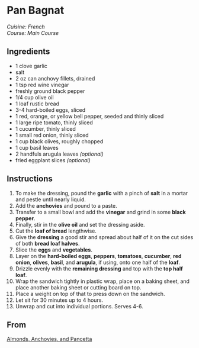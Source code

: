 # Pan Bagnat

_Cuisine:  French_<br />
_Course:  Main Course_

## Ingredients

- 1 clove garlic
- salt
- 2 oz can anchovy fillets, drained
- 1 tsp red wine vinegar
- freshly ground black pepper
- 1/4 cup olive oil
- 1 loaf rustic bread
- 3-4 hard-boiled eggs, sliced
- 1 red, orange, or yellow bell pepper, seeded and thinly sliced
- 1 large ripe tomato, thinly sliced
- 1 cucumber, thinly sliced
- 1 small red onion, thinly sliced
- 1 cup black olives, roughly chopped
- 1 cup basil leaves
- 2 handfuls arugula leaves _(optional)_
- fried eggplant slices _(optional)_

## Instructions

1. To make the dressing, pound the **garlic** with a pinch of **salt** in a mortar and pestle until nearly liquid.
1. Add the **anchovies** and pound to a paste.
1. Transfer to a small bowl and add the **vinegar** and grind in some **black pepper**.
1. Finally, stir in the **olive oil** and set the dressing aside.
1. Cut the **loaf of bread** lengthwise.
1. Give the **dressing** a good stir and spread about half of it on the cut sides of both **bread loaf halves**.
1. Slice the **eggs** and **vegetables**.
1. Layer on the **hard-boiled eggs**, **peppers**, **tomatoes**, **cucumber**, **red onion**, **olives**, **basil**, and **arugula**, if using, onto one half of the **loaf**.
1. Drizzle evenly with the **remaining dressing** and top with the **top half loaf**.
1. Wrap the sandwich tightly in plastic wrap, place on a baking sheet, and place another baking sheet or cutting board on top.
1. Place a weight on top of that to press down on the sandwich.
1. Let sit for 30 minutes up to 4 hours.
1. Unwrap and cut into individual portions.  Serves 4-6.

## From

[Almonds, Anchovies, and Pancetta](https://www.amazon.com/Almonds-Anchovies-Pancetta-Vegetarian-Cookbook/dp/0062747436)
